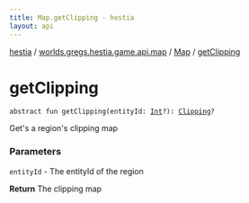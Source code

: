 ```yaml
---
title: Map.getClipping - hestia
layout: api
---
```


<div class='api-docs-breadcrumbs'><a href="../../index.html">hestia</a> / <a href="../index.html">worlds.gregs.hestia.game.api.map</a> / <a href="index.html">Map</a> / <a href="./get-clipping.html">getClipping</a></div>

# getClipping

<div class="signature"><code><span class="keyword">abstract</span> <span class="keyword">fun </span><span class="identifier">getClipping</span><span class="symbol">(</span><span class="parameterName" id="worlds.gregs.hestia.game.api.map.Map$getClipping(kotlin.Int)/entityId">entityId</span><span class="symbol">:</span>&nbsp;<a href="https://kotlinlang.org/api/latest/jvm/stdlib/kotlin/-int/index.html"><span class="identifier">Int</span></a><span class="symbol">?</span><span class="symbol">)</span><span class="symbol">: </span><a href="../-clipping/index.html"><span class="identifier">Clipping</span></a><span class="symbol">?</span></code></div>

Get's a region's clipping map

### Parameters

<code>entityId</code> - The entityId of the region

**Return**
The clipping map

